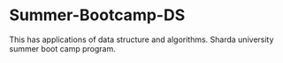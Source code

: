 # Summer-Bootcamp-DS
This has applications of  data structure and algorithms. Sharda university summer boot camp program. 
